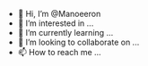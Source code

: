 - 👋 Hi, I’m @Manoeeron
- 👀 I’m interested in ...
- 🌱 I’m currently learning ...
- 💞️ I’m looking to collaborate on ...
- 📫 How to reach me ...

<!---
Manoeeron/Manoeeron is a ✨ special ✨ repository because its `README.md` (this file) appears on your GitHub profile.
You can click the Preview link to take a look at your changes.
--->
